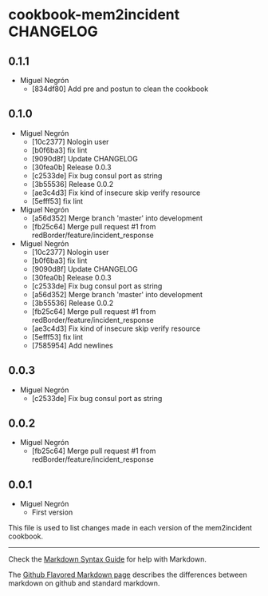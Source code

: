 cookbook-mem2incident CHANGELOG
===============

## 0.1.1

  - Miguel Negrón
    - [834df80] Add pre and postun to clean the cookbook

## 0.1.0

  - Miguel Negrón
    - [10c2377] Nologin user
    - [b0f6ba3] fix lint
    - [9090d8f] Update CHANGELOG
    - [30fea0b] Release 0.0.3
    - [c2533de] Fix bug consul port as string
    - [3b55536] Release 0.0.2
    - [ae3c4d3] Fix kind of insecure skip verify resource
    - [5efff53] fix lint
  - Miguel Negrón
    - [a56d352] Merge branch 'master' into development
    - [fb25c64] Merge pull request #1 from redBorder/feature/incident_response
  - Miguel Negrón
    - [10c2377] Nologin user
    - [b0f6ba3] fix lint
    - [9090d8f] Update CHANGELOG
    - [30fea0b] Release 0.0.3
    - [c2533de] Fix bug consul port as string
    - [a56d352] Merge branch 'master' into development
    - [3b55536] Release 0.0.2
    - [fb25c64] Merge pull request #1 from redBorder/feature/incident_response
    - [ae3c4d3] Fix kind of insecure skip verify resource
    - [5efff53] fix lint
    - [7585954] Add newlines

## 0.0.3

  - Miguel Negrón
    - [c2533de] Fix bug consul port as string

## 0.0.2

  - Miguel Negrón
    - [fb25c64] Merge pull request #1 from redBorder/feature/incident_response

## 0.0.1

  - Miguel Negrón
    - First version

This file is used to list changes made in each version of the mem2incident cookbook.

- - -
Check the [Markdown Syntax Guide](http://daringfireball.net/projects/markdown/syntax) for help with Markdown.

The [Github Flavored Markdown page](http://github.github.com/github-flavored-markdown/) describes the differences between markdown on github and standard markdown.
